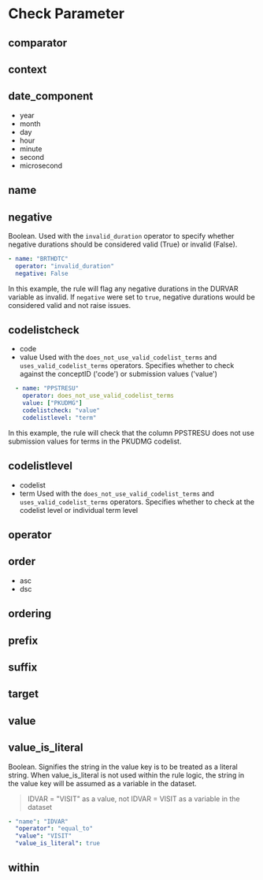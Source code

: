 # Check Parameter

## comparator

## context

## date_component

- year
- month
- day
- hour
- minute
- second
- microsecond

## name

## negative

Boolean. Used with the `invalid_duration` operator to specify whether negative durations should be considered valid (True) or invalid (False).

```yaml
- name: "BRTHDTC"
  operator: "invalid_duration"
  negative: False
```
In this example, the rule will flag any negative durations in the DURVAR variable as invalid. If `negative` were set to `true`, negative durations would be considered valid and not raise issues.

## codelistcheck

- code
- value
Used with the `does_not_use_valid_codelist_terms` and `uses_valid_codelist_terms` operators.  Specifies whether to check against the conceptID ('code') or submission values ('value')
```yaml
  - name: "PPSTRESU"
    operator: does_not_use_valid_codelist_terms
    value: ["PKUDMG"]
    codelistcheck: "value"
    codelistlevel: "term"
```
In this example, the rule will check that the column PPSTRESU does not use submission values for terms in the PKUDMG codelist.

## codelistlevel

- codelist
- term
Used with the `does_not_use_valid_codelist_terms` and `uses_valid_codelist_terms` operators.  Specifies whether to check at the codelist level or individual term level

## operator

## order

- asc
- dsc

## ordering

## prefix

## suffix

## target

## value

## value_is_literal

Boolean. Signifies the string in the value key is to be treated as a literal string. When value_is_literal is not used within the rule logic, the string in the value key will be assumed as a variable in the dataset.

> IDVAR = "VISIT" as a value, not IDVAR = VISIT as a variable in the dataset

```yaml
- "name": "IDVAR"
  "operator": "equal_to"
  "value": "VISIT"
  "value_is_literal": true
```

## within
